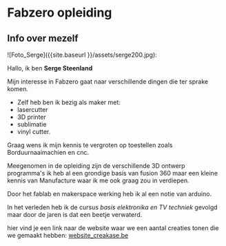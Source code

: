 # Fabzero opleiding

## Info over mezelf

![Foto_Serge]({{site.baseurl }}/assets/serge200.jpg):

Hallo, ik ben **Serge Steenland**

Mijn interesse in Fabzero gaat naar verschillende dingen die ter sprake komen.

* Zelf heb ben ik bezig als maker met: 
 * lasercutter
 * 3D printer
 * sublimatie 
 * vinyl cutter.

Graag wens ik mijn kennis te vergroten op toestellen zoals Borduurnaaimachien en cnc.

Meegenomen in de opleiding zijn de verschillende 3D ontwerp programma's ik heb al een grondige basis van fusion 360 maar een kleine kennis van Manufacture waar ik me ook graag zou in verdiepen.

Door het fablab en makerspace werking heb ik al een notie van arduino.

In het verleden heb ik de cursus _basis elektronika en TV techniek_ gevolgd maar door de jaren is dat een beetje verwaterd.

hier vind je een link naar de website waar we een aantal creaties tonen die we gemaakt hebben: [website_creakase.be](https://creakase.be/)
